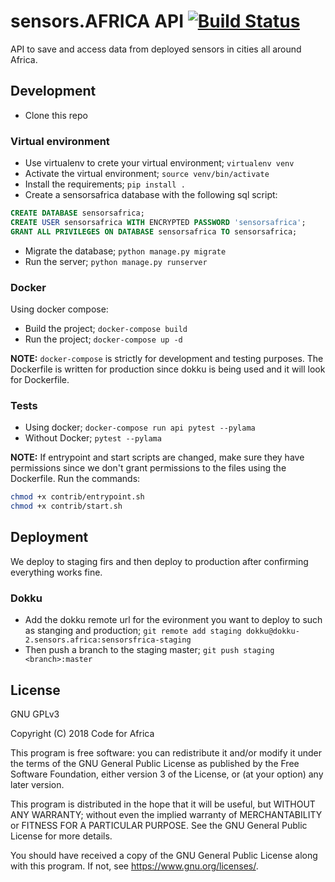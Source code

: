 # sensors.AFRICA API [![Build Status](https://travis-ci.org/CodeForAfricaLabs/sensors.AFRICA-api.svg?branch=master)](https://travis-ci.org/CodeForAfricaLabs/sensors.AFRICA-api)

API to save and access data from deployed sensors in cities all around Africa.

## Development

- Clone this repo

### Virtual environment

- Use virtualenv to crete your virtual environment; `virtualenv venv`
- Activate the virtual environment; `source venv/bin/activate`
- Install the requirements; `pip install .`
- Create a sensorsafrica database with the following sql script:

```sql
CREATE DATABASE sensorsafrica;
CREATE USER sensorsafrica WITH ENCRYPTED PASSWORD 'sensorsafrica';
GRANT ALL PRIVILEGES ON DATABASE sensorsafrica TO sensorsafrica;
```

- Migrate the database; `python manage.py migrate`
- Run the server; `python manage.py runserver`

### Docker

Using docker compose:

- Build the project; `docker-compose build`
- Run the project; `docker-compose up -d`

**NOTE:**
`docker-compose` is strictly for development and testing purposes.
The Dockerfile is written for production since dokku is being used and it will look for Dockerfile.

### Tests

- Using docker; `docker-compose run api pytest --pylama`
- Without Docker; `pytest --pylama`

**NOTE:**
If entrypoint and start scripts are changed, make sure they have permissions since we don't grant permissions to the files using the Dockerfile.
Run the commands:

```bash
chmod +x contrib/entrypoint.sh
chmod +x contrib/start.sh
```

## Deployment

We deploy to staging firs and then deploy to production after confirming everything works fine.

### Dokku

- Add the dokku remote url for the evironment you want to deploy to such as stanging and production; `git remote add staging dokku@dokku-2.sensors.africa:sensorsfrica-staging`
- Then push a branch to the staging master; `git push staging <branch>:master`

## License

GNU GPLv3

Copyright (C) 2018 Code for Africa

This program is free software: you can redistribute it and/or modify
it under the terms of the GNU General Public License as published by
the Free Software Foundation, either version 3 of the License, or
(at your option) any later version.

This program is distributed in the hope that it will be useful,
but WITHOUT ANY WARRANTY; without even the implied warranty of
MERCHANTABILITY or FITNESS FOR A PARTICULAR PURPOSE. See the
GNU General Public License for more details.

You should have received a copy of the GNU General Public License
along with this program. If not, see <https://www.gnu.org/licenses/>.
